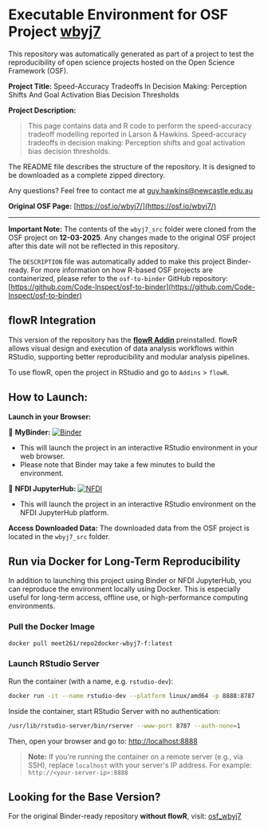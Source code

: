 # Executable Environment for OSF Project [wbyj7](https://osf.io/wbyj7/)

This repository was automatically generated as part of a project to test the reproducibility of open science projects hosted on the Open Science Framework (OSF).

**Project Title:** Speed-Accuracy Tradeoffs In Decision Making: Perception Shifts And Goal Activation Bias Decision Thresholds

**Project Description:**
> This page contains data and R code to perform the speed-accuracy tradeoff modelling reported in Larson &amp; Hawkins. Speed-accuracy tradeoffs in decision making: Perception shifts and goal activation bias decision thresholds.

The README file describes the structure of the repository. It is designed to be downloaded as a complete zipped directory. 

Any questions? Feel free to contact me at guy.hawkins@newcastle.edu.au


**Original OSF Page:** [https://osf.io/wbyj7/](https://osf.io/wbyj7/)

---

**Important Note:** The contents of the `wbyj7_src` folder were cloned from the OSF project on **12-03-2025**. Any changes made to the original OSF project after this date will not be reflected in this repository.

The `DESCRIPTION` file was automatically added to make this project Binder-ready. For more information on how R-based OSF projects are containerized, please refer to the `osf-to-binder` GitHub repository: [https://github.com/Code-Inspect/osf-to-binder](https://github.com/Code-Inspect/osf-to-binder)

## flowR Integration

This version of the repository has the **[flowR Addin](https://github.com/flowr-analysis/rstudio-addin-flowr)** preinstalled. flowR allows visual design and execution of data analysis workflows within RStudio, supporting better reproducibility and modular analysis pipelines.

To use flowR, open the project in RStudio and go to `Addins` > `flowR`.

## How to Launch:

**Launch in your Browser:**

🚀 **MyBinder:** [![Binder](https://mybinder.org/badge_logo.svg)](https://mybinder.org/v2/gh/code-inspect-binder/osf_wbyj7-f/HEAD?urlpath=rstudio)

   * This will launch the project in an interactive RStudio environment in your web browser.
   * Please note that Binder may take a few minutes to build the environment.

🚀 **NFDI JupyterHub:** [![NFDI](https://nfdi-jupyter.de/images/nfdi_badge.svg)](https://hub.nfdi-jupyter.de/r2d/gh/code-inspect-binder/osf_wbyj7-f/HEAD?urlpath=rstudio)

   * This will launch the project in an interactive RStudio environment on the NFDI JupyterHub platform.

**Access Downloaded Data:**
The downloaded data from the OSF project is located in the `wbyj7_src` folder.

## Run via Docker for Long-Term Reproducibility

In addition to launching this project using Binder or NFDI JupyterHub, you can reproduce the environment locally using Docker. This is especially useful for long-term access, offline use, or high-performance computing environments.

### Pull the Docker Image

```bash
docker pull meet261/repo2docker-wbyj7-f:latest
```

### Launch RStudio Server

Run the container (with a name, e.g. `rstudio-dev`):
```bash
docker run -it --name rstudio-dev --platform linux/amd64 -p 8888:8787 --user root meet261/repo2docker-wbyj7-f bash
```

Inside the container, start RStudio Server with no authentication:
```bash
/usr/lib/rstudio-server/bin/rserver --www-port 8787 --auth-none=1
```

Then, open your browser and go to: [http://localhost:8888](http://localhost:8888)

> **Note:** If you're running the container on a remote server (e.g., via SSH), replace `localhost` with your server's IP address.
> For example: `http://<your-server-ip>:8888`

## Looking for the Base Version?

For the original Binder-ready repository **without flowR**, visit:
[osf_wbyj7](https://github.com/code-inspect-binder/osf_wbyj7)

